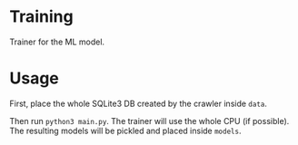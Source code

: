 # Training

Trainer for the ML model.

# Usage

First, place the whole SQLite3 DB created by the crawler inside `data`.

Then run `python3 main.py`. The trainer will use the whole CPU (if possible). The resulting models will be pickled and placed inside `models`.